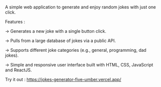 A simple web application to generate and enjoy random jokes with just one click.

Features :

-> Generates a new joke with a single button click.

-> Pulls from a large database of jokes via a public API.

-> Supports different joke categories (e.g., general, programming, dad jokes).

-> Simple and responsive user interface built with HTML, CSS, JavaScript and ReactJS.

Try it out : https://jokes-generator-five-umber.vercel.app/

